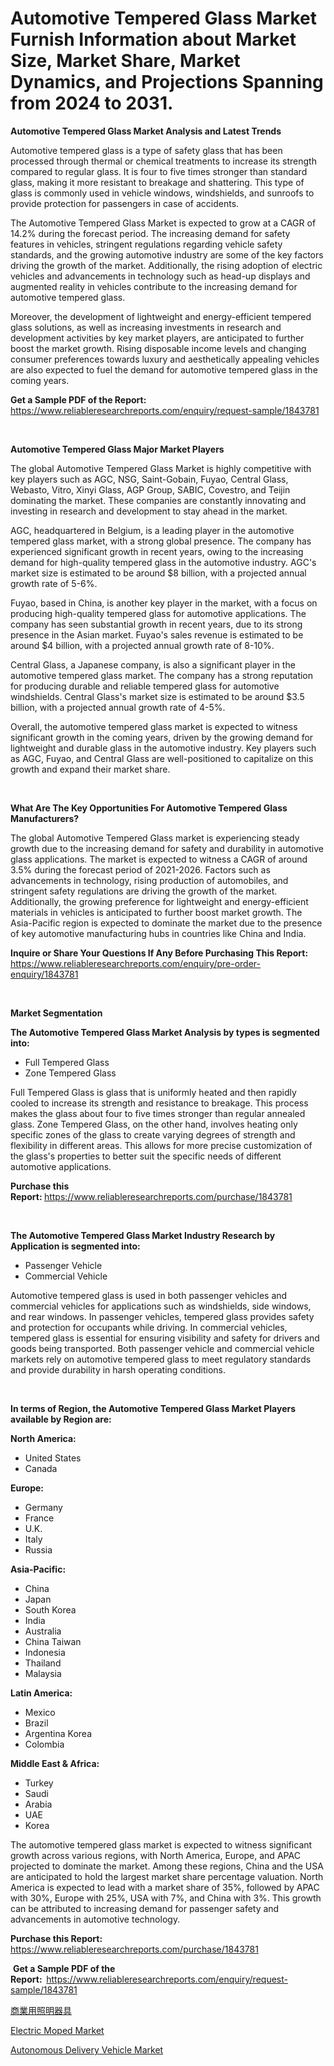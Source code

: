 <p><h1>Automotive Tempered Glass Market Furnish Information about Market Size, Market Share, Market Dynamics, and Projections Spanning from 2024 to 2031.</h1></p><p><strong>Automotive Tempered Glass Market Analysis and Latest Trends</strong></p>
<p><p>Automotive tempered glass is a type of safety glass that has been processed through thermal or chemical treatments to increase its strength compared to regular glass. It is four to five times stronger than standard glass, making it more resistant to breakage and shattering. This type of glass is commonly used in vehicle windows, windshields, and sunroofs to provide protection for passengers in case of accidents.</p><p>The Automotive Tempered Glass Market is expected to grow at a CAGR of 14.2% during the forecast period. The increasing demand for safety features in vehicles, stringent regulations regarding vehicle safety standards, and the growing automotive industry are some of the key factors driving the growth of the market. Additionally, the rising adoption of electric vehicles and advancements in technology such as head-up displays and augmented reality in vehicles contribute to the increasing demand for automotive tempered glass.</p><p>Moreover, the development of lightweight and energy-efficient tempered glass solutions, as well as increasing investments in research and development activities by key market players, are anticipated to further boost the market growth. Rising disposable income levels and changing consumer preferences towards luxury and aesthetically appealing vehicles are also expected to fuel the demand for automotive tempered glass in the coming years.</p></p>
<p><strong>Get a Sample PDF of the Report:&nbsp;</strong> <a href="https://www.reliableresearchreports.com/enquiry/request-sample/1843781">https://www.reliableresearchreports.com/enquiry/request-sample/1843781</a></p>
<p>&nbsp;</p>
<p><strong>Automotive Tempered Glass Major Market Players</strong></p>
<p><p>The global Automotive Tempered Glass Market is highly competitive with key players such as AGC, NSG, Saint-Gobain, Fuyao, Central Glass, Webasto, Vitro, Xinyi Glass, AGP Group, SABIC, Covestro, and Teijin dominating the market. These companies are constantly innovating and investing in research and development to stay ahead in the market.</p><p>AGC, headquartered in Belgium, is a leading player in the automotive tempered glass market, with a strong global presence. The company has experienced significant growth in recent years, owing to the increasing demand for high-quality tempered glass in the automotive industry. AGC's market size is estimated to be around $8 billion, with a projected annual growth rate of 5-6%.</p><p>Fuyao, based in China, is another key player in the market, with a focus on producing high-quality tempered glass for automotive applications. The company has seen substantial growth in recent years, due to its strong presence in the Asian market. Fuyao's sales revenue is estimated to be around $4 billion, with a projected annual growth rate of 8-10%.</p><p>Central Glass, a Japanese company, is also a significant player in the automotive tempered glass market. The company has a strong reputation for producing durable and reliable tempered glass for automotive windshields. Central Glass's market size is estimated to be around $3.5 billion, with a projected annual growth rate of 4-5%.</p><p>Overall, the automotive tempered glass market is expected to witness significant growth in the coming years, driven by the growing demand for lightweight and durable glass in the automotive industry. Key players such as AGC, Fuyao, and Central Glass are well-positioned to capitalize on this growth and expand their market share.</p></p>
<p>&nbsp;</p>
<p><strong>What Are The Key Opportunities For Automotive Tempered Glass Manufacturers?</strong></p>
<p><p>The global Automotive Tempered Glass market is experiencing steady growth due to the increasing demand for safety and durability in automotive glass applications. The market is expected to witness a CAGR of around 3.5% during the forecast period of 2021-2026. Factors such as advancements in technology, rising production of automobiles, and stringent safety regulations are driving the growth of the market. Additionally, the growing preference for lightweight and energy-efficient materials in vehicles is anticipated to further boost market growth. The Asia-Pacific region is expected to dominate the market due to the presence of key automotive manufacturing hubs in countries like China and India.</p></p>
<p><strong>Inquire or Share Your Questions If Any Before Purchasing This Report:</strong> <a href="https://www.reliableresearchreports.com/enquiry/pre-order-enquiry/1843781">https://www.reliableresearchreports.com/enquiry/pre-order-enquiry/1843781</a></p>
<p>&nbsp;</p>
<p><strong>Market Segmentation</strong></p>
<p><strong>The Automotive Tempered Glass Market Analysis by types is segmented into:</strong></p>
<p><ul><li>Full Tempered Glass</li><li>Zone Tempered Glass</li></ul></p>
<p><p>Full Tempered Glass is glass that is uniformly heated and then rapidly cooled to increase its strength and resistance to breakage. This process makes the glass about four to five times stronger than regular annealed glass. Zone Tempered Glass, on the other hand, involves heating only specific zones of the glass to create varying degrees of strength and flexibility in different areas. This allows for more precise customization of the glass's properties to better suit the specific needs of different automotive applications.</p></p>
<p><strong>Purchase this Report:&nbsp;</strong><a href="https://www.reliableresearchreports.com/purchase/1843781">https://www.reliableresearchreports.com/purchase/1843781</a></p>
<p>&nbsp;</p>
<p><strong>The Automotive Tempered Glass Market Industry Research by Application is segmented into:</strong></p>
<p><ul><li>Passenger Vehicle</li><li>Commercial Vehicle</li></ul></p>
<p><p>Automotive tempered glass is used in both passenger vehicles and commercial vehicles for applications such as windshields, side windows, and rear windows. In passenger vehicles, tempered glass provides safety and protection for occupants while driving. In commercial vehicles, tempered glass is essential for ensuring visibility and safety for drivers and goods being transported. Both passenger vehicle and commercial vehicle markets rely on automotive tempered glass to meet regulatory standards and provide durability in harsh operating conditions.</p></p>
<p>&nbsp;</p>
<p><strong>In terms of Region, the Automotive Tempered Glass Market Players available by Region are:</strong></p>
<p>
    <p> <strong> North America: </strong>
        <ul>
            <li>United States</li>
            <li>Canada</li>
        </ul>
        </p> 
    <p> <strong> Europe: </strong>
        <ul>
            <li>Germany</li>
            <li>France</li>
            <li>U.K.</li>
            <li>Italy</li>
            <li>Russia</li>
        </ul>
        </p> 
    <p> <strong> Asia-Pacific: </strong>
        <ul>
            <li>China</li>
            <li>Japan</li>
            <li>South Korea</li>
            <li>India</li>
            <li>Australia</li>
            <li>China Taiwan</li>
            <li>Indonesia</li>
            <li>Thailand</li>
            <li>Malaysia</li>
        </ul>
        </p> 
    <p> <strong> Latin America: </strong>
        <ul>
            <li>Mexico</li>
            <li>Brazil</li>
            <li>Argentina Korea</li>
            <li>Colombia</li>
        </ul>
        </p> 
    <p> <strong> Middle East & Africa: </strong>
        <ul>
            <li>Turkey</li>
            <li>Saudi</li>
            <li>Arabia</li>
            <li>UAE</li>
            <li>Korea</li>
        </ul>
    </p>
    </p>
<p><p>The automotive tempered glass market is expected to witness significant growth across various regions, with North America, Europe, and APAC projected to dominate the market. Among these regions, China and the USA are anticipated to hold the largest market share percentage valuation. North America is expected to lead with a market share of 35%, followed by APAC with 30%, Europe with 25%, USA with 7%, and China with 3%. This growth can be attributed to increasing demand for passenger safety and advancements in automotive technology.</p></p>
<p><strong>Purchase this Report: </strong><a href="https://www.reliableresearchreports.com/purchase/1843781">https://www.reliableresearchreports.com/purchase/1843781</a></p>
<p>&nbsp;<strong>Get a Sample PDF of the Report:&nbsp;&nbsp;</strong><a href="https://www.reliableresearchreports.com/enquiry/request-sample/1843781">https://www.reliableresearchreports.com/enquiry/request-sample/1843781</a></p>
<p><strong></strong></p>
<p><p><a href="https://github.com/mcbeesbxa270/Market-Research-Report-List-1/blob/main/1276620187942.md">商業用照明器具</a></p><p><a href="https://github.com/juancolorado15/Market-Research-Report-List-1/blob/main/electric-moped-market.md">Electric Moped Market</a></p><p><a href="https://github.com/dx0328/Market-Research-Report-List-1/blob/main/autonomous-delivery-vehicle-market.md">Autonomous Delivery Vehicle Market</a></p></p>
